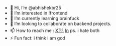 - 👋 Hi, I’m @abhishekbr25
- 👀 I’m interested in !frontend
- 🌱 I’m currently learning brainfuck
- 💞️ I’m looking to collaborate on backend projects.
- 📫 How to reach me : [X𓆙](https://x.com/abhishekBR25)  [ln](https://www.linkedin.com/in/abhishek-kumar-71b871168/) ps. i hate both
- ⚡ Fun fact: i think i am god

<!---
abhishekbr25/abhishekbr25 is a ✨ special ✨ repository because its `README.md` (this file) appears on your GitHub profile.
You can click the Preview link to take a look at your changes.
--->
